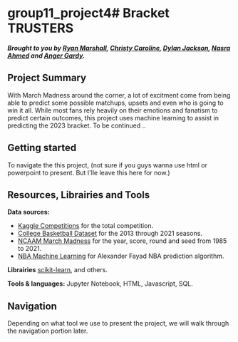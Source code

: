 # group11_project4# Bracket TRUSTERS
**_Brought to you by [Ryan Marshall](https://github.com/ryanmarshall80), [Christy Caroline](https://github.com/Cchristy212), [Dylan Jackson](https://github.com/Dj09123), [Nasra Ahmed](https://github.com/ahmedna2) and [Anger Gardy](https://github.com/gardy738)._**

## Project Summary
With March Madness around the corner, a lot of excitment come from being able to predict some possible matchups, upsets and even who is going to win it all. While most fans rely heavily on their emotions and fanatism to predict certain outcomes, this project uses machine learning to assist in predicting the 2023 bracket. To be continued ..

## Getting started
To navigate the this project, (not sure if you guys wanna use html or powerpoint to present. But I'lle leave this here for now.)

## Resources, Librairies and Tools

**Data sources:**
* [Kaggle Competitions](https://www.kaggle.com/competitions) for the total competition.
* [College Basketball Dataset](https://www.kaggle.com/datasets/andrewsundberg/college-basketball-dataset) for the 2013 through 2021 seasons.
* [NCAAM March Madness]( https://www.kaggle.com/datasets/woodygilbertson/ncaam-march-madness-scores-19852021) for the year, score, round and seed from 1985 to 2021.
* [NBA Machine Learning](https://towardsdatascience.com/building-my-first-machine-learning-model-nba-prediction-algorithm-dee5c5bc4cc1) for Alexander Fayad NBA prediction algorithm.

**Librairies**
[scikit-learn](https://scikit-learn.org/stable/install.html), and others.

**Tools & languages:** 
Jupyter Notebook, HTML, Javascript, SQL.

## Navigation
Depending on what tool we use to present the project, we will walk through the navigation portion later.

##




